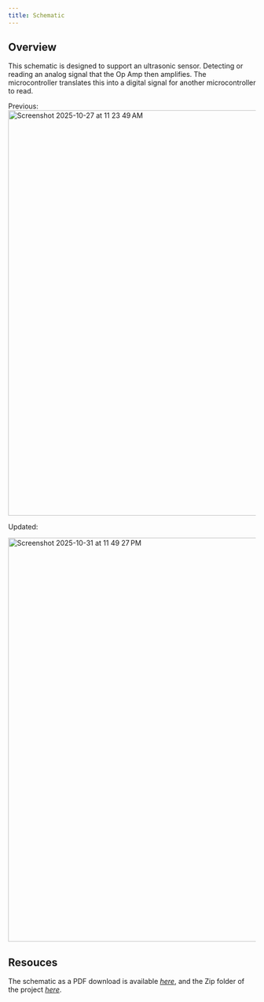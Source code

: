 ```yaml
---
title: Schematic
---
```


## Overview

This schematic is designed to support an ultrasonic sensor. Detecting or reading an analog signal that the Op Amp then amplifies. The microcontroller translates this into a digital signal for another microcontroller to read.

Previous: 
<img width="1199" height="826" alt="Screenshot 2025-10-27 at 11 23 49 AM" src="https://github.com/user-attachments/assets/f5f58aec-e9a7-431f-8db1-3b0a23f16963" />

Updated: 

<img width="1198" height="823" alt="Screenshot 2025-10-31 at 11 49 27 PM" src="https://github.com/user-attachments/assets/52c7f681-f8c0-40d6-a286-b49099569956" />

## Resouces

The schematic as a PDF download is available [*here*](https://github.com/user-attachments/files/23281316/Updated_Schematic_ID.pdf), and the Zip folder of the project [*here*](https://github.com/user-attachments/files/23015023/HL_Ind_Subsys.zip).
